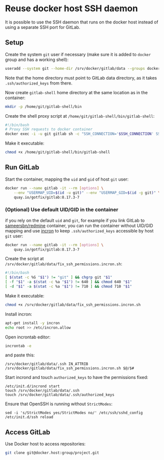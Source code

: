 Reuse docker host SSH daemon
============================

It is possible to use the SSH daemon that runs on the docker host instead of using a separate SSH port for GitLab.

## Setup

Create the system `git` user if necessary (make sure it is added to `docker` group and has a working shell):

```bash
useradd --system git --home-dir /srv/docker/gitlab/data --groups docker
```

Note that the home directory must point to GitLab data directory, as it takes `.ssh/authorized_keys` from there.

Now create `gitlab-shell` home directory at the same location as in the container:

```bash
mkdir -p /home/git/gitlab-shell/bin
```

Create the shell proxy script at `/home/git/gitlab-shell/bin/gitlab-shell`:

```bash
#!/bin/bash
# Proxy SSH requests to docker container
docker exec -i -u git gitlab sh -c "SSH_CONNECTION='$SSH_CONNECTION' SSH_ORIGINAL_COMMAND='$SSH_ORIGINAL_COMMAND' $0 $1"
```

Make it executable:

```bash
chmod +x /home/git/gitlab-shell/bin/gitlab-shell
```

## Run GitLab

Start the container, mapping the `uid` and `gid` of host `git` user:

```bash
docker run --name gitlab -it --rm [options] \
    --env "USERMAP_UID=$(id -u git)" --env "USERMAP_GID=$(id -g git)" \
    quay.io/gotfix/gitlab:8.17.3-7
```

### (Optional) Use default UID/GID in the container

if you rely on the default `uid` and `git`, for example if you link GitLab to [sameersbn/redmine](https://github.com/sameersbn/docker-redmine) container, you can run the container without UID/GID mapping and use [incron](http://inotify.aiken.cz/?section=incron&page=about&lang=en) to keep `.ssh/authorized_keys` accessible by host `git` user:

```bash
docker run --name gitlab -it --rm [options] \
    quay.io/gotfix/gitlab:8.17.3-7
```

Create the script at `/srv/docker/gitlab/data/fix_ssh_permissions.incron.sh`:

```bash
#!/bin/bash
[ $(stat -c %G "$1") != "git" ] && chgrp git "$1"
[ -f "$1" -a $(stat -c %a "$1") != 640 ] && chmod 640 "$1"
[ -d "$1" -a $(stat -c %a "$1") != 710 ] && chmod 710 "$1"
```

Make it executable:

```bash
chmod +x /srv/docker/gitlab/data/fix_ssh_permissions.incron.sh
```

Install incron:

```bash
apt-get install -y incron
echo root >> /etc/incron.allow
```

Open incrontab editor:

```bash
incrontab -e
```

and paste this:

```
/srv/docker/gitlab/data/.ssh IN_ATTRIB /srv/docker/gitlab/data/fix_ssh_permissions.incron.sh $@/$#
```

Start incrond and touch `authorized_keys` to have the permissions fixed:

```
/etc/init.d/incrond start
touch /srv/docker/gitlab/data/.ssh
touch /srv/docker/gitlab/data/.ssh/authorized_keys
```

Ensure that OpenSSH is running without `StrictModes`:

```
sed -i 's/StrictModes yes/StrictModes no/' /etc/ssh/sshd_config
/etc/init.d/ssh reload
```

## Access GitLab

Use Docker host to access repositories:

```bash
git clone git@docker.host:group/project.git
```
